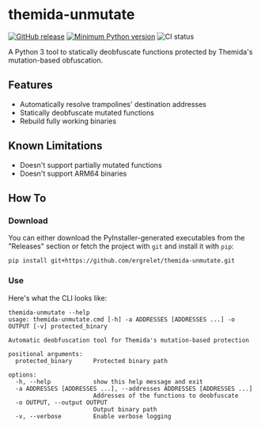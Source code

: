 # themida-unmutate

[![GitHub release](https://img.shields.io/github/release/ergrelet/themida-unmutate.svg)](https://github.com/ergrelet/themida-unmutate/releases) [![Minimum Python version](https://img.shields.io/badge/python-3.11+-blue.svg)](https://www.python.org/downloads/) ![CI status](https://github.com/ergrelet/themida-unmutate/actions/workflows/lint.yml/badge.svg?branch=main)

A Python 3 tool to statically deobfuscate functions protected by Themida's mutation-based obfuscation.

## Features

- Automatically resolve trampolines' destination addresses
- Statically deobfuscate mutated functions
- Rebuild fully working binaries

## Known Limitations

- Doesn't support partially mutated functions
- Doesn't support ARM64 binaries

## How To

### Download

You can either download the PyInstaller-generated executables from the "Releases"
section or fetch the project with `git` and install it with `pip`:

```
pip install git+https://github.com/ergrelet/themida-unmutate.git
```

### Use

Here's what the CLI looks like:

```
themida-unmutate --help
usage: themida-unmutate.cmd [-h] -a ADDRESSES [ADDRESSES ...] -o OUTPUT [-v] protected_binary

Automatic deobfuscation tool for Themida's mutation-based protection

positional arguments:
  protected_binary      Protected binary path

options:
  -h, --help            show this help message and exit
  -a ADDRESSES [ADDRESSES ...], --addresses ADDRESSES [ADDRESSES ...]
                        Addresses of the functions to deobfuscate
  -o OUTPUT, --output OUTPUT
                        Output binary path
  -v, --verbose         Enable verbose logging
```
